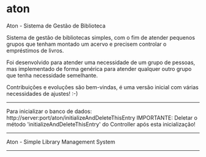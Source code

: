 # aton
Aton - Sistema de Gestão de Biblioteca

Sistema de gestão de bibliotecas simples, com o fim de atender pequenos grupos que tenham montado um acervo e precisem controlar o empréstimos de livros.

Foi desenvolvido para atender uma necessidade de um grupo de pessoas, mas implementado de forma genérica para atender qualquer outro grupo que tenha necessidade semelhante.

Contribuições e evoluções são bem-vindas, é uma versão inicial com várias necessidades de ajustes!  :-)

-----------------------------------------------

Para inicializar o banco de dados: http://server:port/aton/initializeAndDeleteThisEntry
IMPORTANTE: Deletar o método 'initializeAndDeleteThisEntry' do Controller após esta inicialização!

------------------------------------------------

Aton - Simple Library Management System

------------------------------------------------

